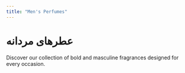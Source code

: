 ```yaml
---
title: "Men's Perfumes"
---
```


# عطرهای مردانه

Discover our collection of bold and masculine fragrances designed for every occasion.
